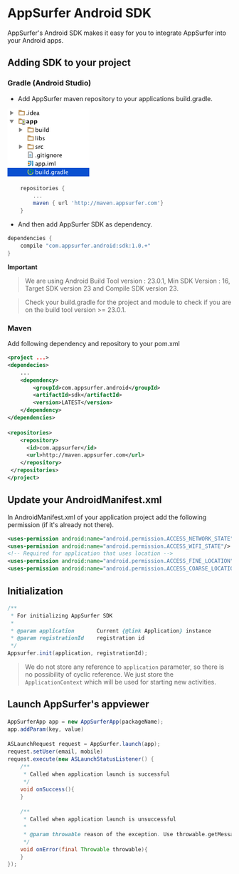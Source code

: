 # AppSurfer Android SDK

AppSurfer's Android SDK makes it easy for you to integrate AppSurfer into your Android apps.


## Adding SDK to your project
### Gradle (Android Studio)
* Add AppSurfer maven repository to your applications build.gradle.

![alt Help](https://github.com/betacraft/appsurfer-android-sdk.github.io/blob/master/example/images/gradle_file.png)

```groovy
    repositories {
        ...
        maven { url 'http://maven.appsurfer.com'}
    }
```
* And then add AppSurfer SDK as dependency.
```groovy
dependencies {
    compile "com.appsurfer.android:sdk:1.0.+"
}
```
__Important__ 
> We are using Android Build Tool version : 23.0.1, Min SDK Version : 16, Target SDK version 23 and Compile SDK version 23. 

> Check your build.gradle for the project and module to check if you are on the build tool version >= 23.0.1. 

### Maven
Add following dependency and repository to your pom.xml
```xml
<project ...>
<dependecies>
    ...
    <dependency>
        <groupId>com.appsurfer.android</groupId>
        <artifactId>sdk</artifactId>
        <version>LATEST</version>
    </dependency>
</dependencies>

<repositories>
    <repository>
      <id>com.appsurfer</id>
      <url>http://maven.appsurfer.com</url>
    </repository>
 </repositories>
</project>
```

## Update your AndroidManifest.xml
In AndroidManifest.xml of your application project add the following permission (if it's already not there).
```xml
<uses-permission android:name="android.permission.ACCESS_NETWORK_STATE"/>
<uses-permission android:name="android.permission.ACCESS_WIFI_STATE"/>
<!-- Required for application that uses location -->
<uses-permission android:name="android.permission.ACCESS_FINE_LOCATION"/>
<uses-permission android:name="android.permission.ACCESS_COARSE_LOCATION"/>
```

## Initialization
```java
/**
 * For initializing AppSurfer SDK
 *
 * @param application       Current {@link Application} instance
 * @param registrationId    registration id
 */
Appsurfer.init(application, registrationId);
```
> We do not store any reference to `application` parameter, so there is no possibility of cyclic reference. We just store the `ApplicationContext` which will be used for starting new activities.

## Launch AppSurfer's appviewer

```java
AppSurferApp app = new AppSurferApp(packageName);
app.addParam(key, value)

ASLaunchRequest request = AppSurfer.launch(app);
request.setUser(email, mobile)
request.execute(new ASLaunchStatusListener() {
    /**
     * Called when application launch is successful
     */
    void onSuccess(){
    }
    
    /**
     * Called when application launch is unsuccessful
     *
     * @param throwable reason of the exception. Use throwable.getMessage() to show user readable error
     */
    void onError(final Throwable throwable){
    }
});
```


